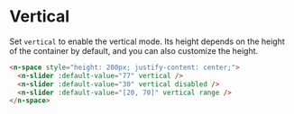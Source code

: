 # Vertical

Set `vertical` to enable the vertical mode. Its height depends on the height of the container by default, and you can also customize the height.

```html
<n-space style="height: 200px; justify-content: center;">
  <n-slider :default-value="77" vertical />
  <n-slider :default-value="30" vertical disabled />
  <n-slider :default-value="[20, 70]" vertical range />
</n-space>
```
